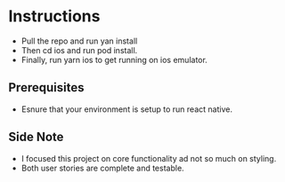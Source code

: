 # Instructions
- Pull the repo and run yan install
- Then cd ios and run pod install.
- Finally, run yarn ios to get running on ios emulator.

## Prerequisites
- Esnure that your environment is setup to run react native.

## Side Note
- I focused this project on core functionality ad not so much on styling.
- Both user stories are complete and testable.
